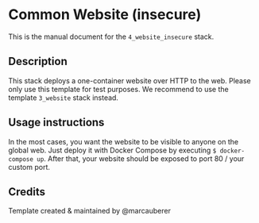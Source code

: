 # Common Website (insecure)
This is the manual document for the `4_website_insecure` stack.

## Description
This stack deploys a one-container website over HTTP to the web. Please only use this template for test purposes. We recommend to use the template `3_website` stack instead.

## Usage instructions
In the most cases, you want the website to be visible to anyone on the global web. Just deploy it with Docker Compose by executing `$ docker-compose up`. After that, your website should be exposed to port 80 / your custom port.

## Credits
Template created & maintained by @marcauberer